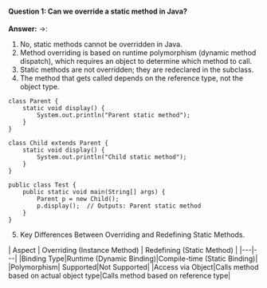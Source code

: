 #### Question 1: Can we override a static method in Java?
**Answer:** ->: 
1. No, static methods cannot be overridden in Java.
2. Method overriding is based on runtime polymorphism (dynamic method dispatch), which requires an object to determine which method to call.
3. Static methods are not overridden; they are redeclared in the subclass.
4. The method that gets called depends on the reference type, not the object type.
```
class Parent {
    static void display() {
        System.out.println("Parent static method");
    }
}

class Child extends Parent {
    static void display() {
        System.out.println("Child static method");
    }
}

public class Test {
    public static void main(String[] args) {
        Parent p = new Child();
        p.display();  // Outputs: Parent static method
    }
}
```
5. Key Differences Between Overriding and Redefining Static Methods.

| Aspect | Overriding (Instance Method) | Redefining (Static Method) |
|---|---|
|Binding Type|Runtime (Dynamic Binding)|Compile-time (Static Binding)|
|Polymorphism| Supported|Not Supported|
|Access via Object|Calls method based on actual object type|Calls method based on reference type|